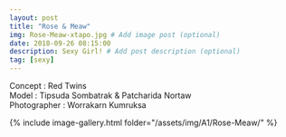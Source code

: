 ```yaml
---
layout: post
title: "Rose & Meaw"
img: Rose-Meaw-xtapo.jpg # Add image post (optional)
date: 2018-09-26 08:15:00
description: Sexy Girl! # Add post description (optional)
tag: [sexy]
---
```

Concept : Red Twins  
Model : Tipsuda Sombatrak & Patcharida Nortaw  
Photographer : Worrakarn Kumruksa       


{% include image-gallery.html folder="/assets/img/A1/Rose-Meaw/" %}
